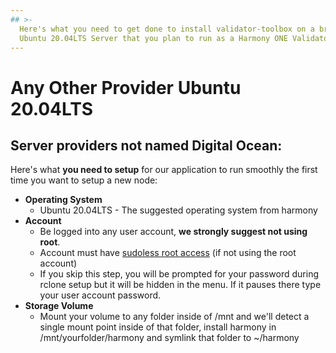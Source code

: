 ```yaml
---
## >-
  Here's what you need to get done to install validator-toolbox on a brand new
  Ubuntu 20.04LTS Server that you plan to run as a Harmony ONE Validator.
---
```


# Any Other Provider Ubuntu 20.04LTS

## Server providers not named Digital Ocean:

Here's what **you need to setup** for our application to run smoothly the first time you want to setup a new node:

* **Operating System**
  * Ubuntu 20.04LTS - The suggested operating system from harmony
* **Account**
  * Be logged into any user account, **we strongly suggest not using root**.
  * Account must have [sudoless root access](sudoless-root-access.md) \(if not using the root account\)
  * If you skip this step, you will be prompted for your password during rclone setup but it will be hidden in the menu. If it pauses there type your user account password.
* **Storage Volume**
  * Mount your volume to any folder inside of /mnt and we'll detect a single mount point inside of that folder, install harmony in /mnt/yourfolder/harmony and symlink that folder to ~/harmony

